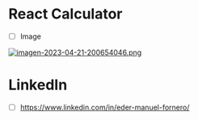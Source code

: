 # React Calculator

- [ ] Image 

[![imagen-2023-04-21-200654046.png](https://i.postimg.cc/FRrrqDVN/imagen-2023-04-21-200654046.png)](https://postimg.cc/Nynv28nz)


# LinkedIn

- [ ] https://www.linkedin.com/in/eder-manuel-fornero/
